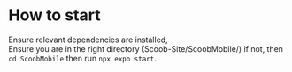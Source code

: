 # How to start

Ensure relevant dependencies are installed, \
Ensure you are in the right directory (Scoob-Site/ScoobMobile/) if not, then `cd ScoobMobile` then run `npx expo start`.
